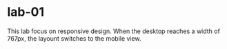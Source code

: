 # lab-01

This lab focus on responsive design. When the desktop reaches a width of 767px, the layount switches to the mobile view.
